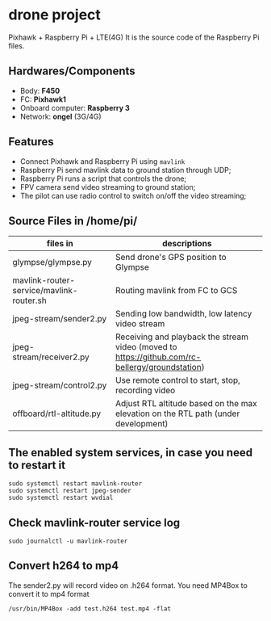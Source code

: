 #  drone project
Pixhawk + Raspberry Pi + LTE(4G) 
It is the source code of the Raspberry Pi files.

## Hardwares/Components
- Body: **F450**
- FC: **Pixhawk1**
- Onboard computer: **Raspberry 3**
- Network: **ongel** (3G/4G)

## Features
- Connect Pixhawk and Raspberry Pi using `mavlink`
- Raspberry Pi send mavlink data to ground station through UDP;
- Raspberry Pi runs a script that controls the drone;
- FPV camera send video streaming to ground station;
- The pilot can use radio control to switch on/off the video streaming;

## Source Files in /home/pi/
| files in                                 | descriptions                                                                                    |
| ---------------------------------------- | ----------------------------------------------------------------------------------------------- |
| glympse/glympse.py                       | Send drone's GPS position to Glympse                                                            |
| mavlink-router-service/mavlink-router.sh | Routing mavlink from FC to GCS                                                                  |
| jpeg-stream/sender2.py                   | Sending low bandwidth, low latency video stream                                                 |
| jpeg-stream/receiver2.py                 | Receiving and playback the stream video (moved to https://github.com/rc-bellergy/groundstation) |
| jpeg-stream/control2.py                  | Use remote control to start, stop, recording video                                              |
| offboard/rtl-altitude.py                 | Adjust RTL altitude based on the max elevation on the RTL path (under development)              |


## The enabled system services, in case you need to restart it
    sudo systemctl restart mavlink-router
    sudo systemctl restart jpeg-sender
    sudo systemctl restart wvdial

## Check mavlink-router service log
    sudo journalctl -u mavlink-router

## Convert h264 to mp4
The sender2.py will record video on .h264 format. You need MP4Box to convert it to mp4 format

    /usr/bin/MP4Box -add test.h264 test.mp4 -flat





